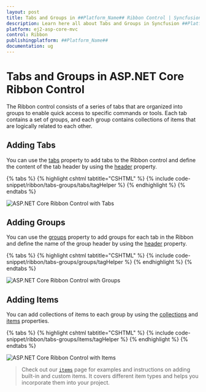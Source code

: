 ```yaml
---
layout: post
title: Tabs and Groups in ##Platform_Name## Ribbon Control | Syncfusion
description: Learn here all about Tabs and Groups in Syncfusion ##Platform_Name## Ribbon control of Syncfusion Essential JS 2 and more.
platform: ej2-asp-core-mvc
control: Ribbon
publishingplatform: ##Platform_Name##
documentation: ug
---
```


# Tabs and Groups in ASP.NET Core Ribbon Control

The Ribbon control consists of a series of tabs that are organized into groups to enable quick access to specific commands or tools. Each tab contains a set of groups, and each group contains collections of items that are logically related to each other.

## Adding Tabs

You can use the [tabs](https://help.syncfusion.com/cr/aspnetcore-js2/Syncfusion.EJ2.Ribbon.Ribbon.html#Syncfusion_EJ2_Ribbon_Ribbon_Tabs) property to add tabs to the Ribbon control and define the content of the tab header by using the [header](https://help.syncfusion.com/cr/aspnetcore-js2/Syncfusion.EJ2.Ribbon.RibbonTab.html#Syncfusion_EJ2_Ribbon_RibbonTab_Header) property.

{% tabs %}
{% highlight cshtml tabtitle="CSHTML" %}
{% include code-snippet/ribbon/tabs-groups/tabs/tagHelper %}
{% endhighlight %}
{% endtabs %}

![ASP.NET Core Ribbon Control with Tabs](./images/ribbon-tabs.png)

## Adding Groups

You can use the [groups](https://help.syncfusion.com/cr/aspnetcore-js2/Syncfusion.EJ2.Ribbon.RibbonTab.html#Syncfusion_EJ2_Ribbon_RibbonTab_Groups) property to add groups for each tab in the Ribbon and define the name of the group header by using the [header](https://help.syncfusion.com/cr/aspnetcore-js2/Syncfusion.EJ2.Ribbon.RibbonGroup.html#Syncfusion_EJ2_Ribbon_RibbonGroup_Header) property.

{% tabs %}
{% highlight cshtml tabtitle="CSHTML" %}
{% include code-snippet/ribbon/tabs-groups/groups/tagHelper %}
{% endhighlight %}
{% endtabs %}

![ASP.NET Core Ribbon Control with Groups](./images/ribbon-groups.png)

## Adding Items

You can add collections of items to each group by using the [collections](https://help.syncfusion.com/cr/aspnetcore-js2/Syncfusion.EJ2.Ribbon.RibbonGroup.html#Syncfusion_EJ2_Ribbon_RibbonGroup_Collections) and [items](https://help.syncfusion.com/cr/aspnetcore-js2/Syncfusion.EJ2.Ribbon.RibbonCollection.html#Syncfusion_EJ2_Ribbon_RibbonCollection_Items) properties.

{% tabs %}
{% highlight cshtml tabtitle="CSHTML" %}
{% include code-snippet/ribbon/tabs-groups/items/tagHelper %}
{% endhighlight %}
{% endtabs %}

![ASP.NET Core Ribbon Control with Items](./images/ribbon-items.png)

> Check out our [`items`](./items) page for examples and instructions on adding built-in and custom items. It covers different item types and helps you incorporate them into your project.